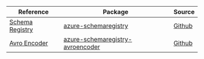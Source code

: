 | Reference | Package | Source |
|---|---|---|
|[Schema Registry](schemaregistry-readme.md)|[azure-schemaregistry](https://pypi.org/project/azure-schemaregistry)|[Github](https://github.com/Azure/azure-sdk-for-python/blob/main/sdk/schemaregistry/azure-schemaregistry)|
|[Avro Encoder](schemaregistry-avroencoder-readme.md)|[azure-schemaregistry-avroencoder](https://pypi.org/project/azure-schemaregistry-avroencoder)|[Github](https://github.com/Azure/azure-sdk-for-python/blob/main/sdk/schemaregistry/azure-schemaregistry-avroencoder)|
